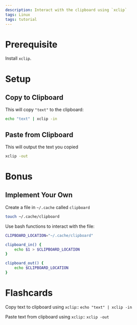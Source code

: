 ```yaml
---
description: Interact with the clipboard using `xclip`
tags: Linux
tags: tutorial
---
```

# Prerequisite
Install `xclip`.

# Setup
## Copy to Clipboard
This will copy `"text"` to the clipboard:
```sh
echo "text" | xclip -in
```

## Paste from Clipboard
This will output the text you copied
```sh
xclip -out
```

# Bonus
## Implement Your Own
Create a file in `~/.cache` called `clipboard`
```sh
touch ~/.cache/clipboard
```

Use bash functions to interact with the file:
```sh
CLIPBOARD_LOCATION="~/.cache/clipboard"

clipboard_in() {
	echo $1 > $CLIPBOARD_LOCATION
}

clipboard_out() {
	echo $CLIPBOARD_LOCATION
}
```

# Flashcards
Copy text to clipboard using `xclip`:: `echo "text" | xclip -in`
<!--SR:!2022-12-21,5,230-->
Paste text from clipboard using `xclip`:: `xclip -out`
<!--SR:!2023-01-02,13,250-->